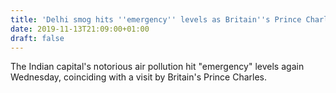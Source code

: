 ```yaml
---
title: 'Delhi smog hits ''emergency'' levels as Britain''s Prince Charles visits'
date: 2019-11-13T21:09:00+01:00
draft: false
---
```


The Indian capital's notorious air pollution hit "emergency" levels again Wednesday, coinciding with a visit by Britain's Prince Charles.